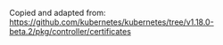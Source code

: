 Copied and adapted from: https://github.com/kubernetes/kubernetes/tree/v1.18.0-beta.2/pkg/controller/certificates
